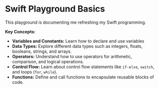 # Swift Playground Basics

This playground is documenting me refreshing my Swift programming.

**Key Concepts:**

* **Variables and Constants:** Learn how to declare and use variables
* **Data Types:** Explore different data types such as integers, floats, booleans, strings, and arrays.
* **Operators:** Understand how to use operators for arithmetic, comparison, and logical operations.
* **Control Flow:** Learn about control flow statements like `if-else`, `switch`, and loops (`for`, `while`).
* **Functions:** Define and call functions to encapsulate reusable blocks of code.

